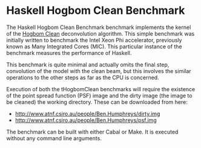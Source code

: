 Haskell Hogbom Clean Benchmark
==============================

The Haskell Hogbom Clean Benchmark benchmark implements the kernel of the
[Hogbom Clean](http://cdsads.u-strasbg.fr/abs/1974A%26AS...15..417H)
deconvolution algorithm. This simple benchmark was initially written to
benchmark the Intel Xeon Phi accelerator, previously known as Many Integrated
Cores (MIC). This particular instance of the benchmark measures the performance
of Haskell.

This benchmark is quite minimal and actually omits the final step, convolution
of the model with the clean beam, but this involves the similar operations to
the other steps as far as the CPU is concerned.

Execution of both the tHogbomClean benchmarks will require the existence of the
point spread function (PSF) image and the dirty image (the image to be cleaned)
the working directory.  These can be downloaded from here:

* http://www.atnf.csiro.au/people/Ben.Humphreys/dirty.img
* http://www.atnf.csiro.au/people/Ben.Humphreys/psf.img

The benchmark can be built with either Cabal or Make. It is executed without
any command line arguments.

